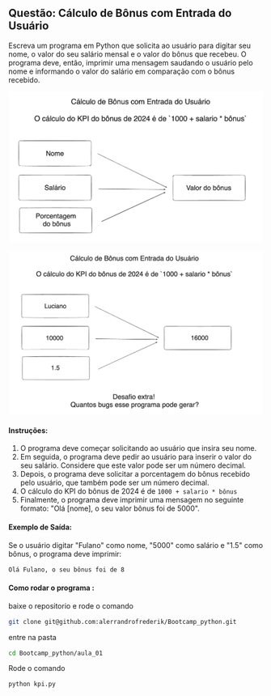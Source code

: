 ## Questão: Cálculo de Bônus com Entrada do Usuário

Escreva um programa em Python que solicita ao usuário para digitar seu nome, o valor do seu salário mensal e o valor do bônus que recebeu. O programa deve, então, imprimir uma mensagem saudando o usuário pelo nome e informando o valor do salário em comparação com o bônus recebido.

![imagem](pic.png)

![imagem](pic2.png)

#### Instruções:

1. O programa deve começar solicitando ao usuário que insira seu nome.
2. Em seguida, o programa deve pedir ao usuário para inserir o valor do seu salário. Considere que este valor pode ser um número decimal.
3. Depois, o programa deve solicitar a porcentagem do bônus recebido pelo usuário, que também pode ser um número decimal.
4. O cálculo do KPI do bônus de 2024 é de `1000 + salario * bônus`
5. Finalmente, o programa deve imprimir uma mensagem no seguinte formato: "Olá [nome], o seu valor bônus foi de 5000".

#### Exemplo de Saída:

Se o usuário digitar "Fulano" como nome, "5000" como salário e "1.5" como bônus, o programa deve imprimir:

```bash
Olá Fulano, o seu bônus foi de 8

```

#### Como rodar o programa :

baixe o repositorio e rode o comando
```bash
git clone git@github.com:alerrandrofrederik/Bootcamp_python.git
```

entre na pasta
```bash
cd Bootcamp_python/aula_01
```

Rode o comando
```bash
python kpi.py
```



